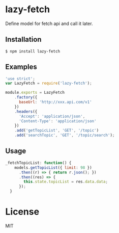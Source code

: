 # lazy-fetch

  Define model for fetch api and call it later.

## Installation

```
$ npm install lazy-fetch
```

## Examples

```js
'use strict';
var LazyFetch = require('lazy-fetch');

module.exports = LazyFetch
    .factory({
      baseUrl: 'http://xxx.api.com/v1'
    })
    .headers({
      'Accept': 'application/json',
      'Content-Type': 'application/json'
    })
    .add('getTopicList', 'GET', '/topic')
    .add('searchTopic', 'GET', '/topic/search');
```

## Usage

```js
_fetchTopicList: function() {
    models.getTopicList({ limit: 98 })
      .then((r) => { return r.json(); })
      .then((res) => {
        this.state.topicList = res.data.data;
      });
  }
```

# License
  MIT
